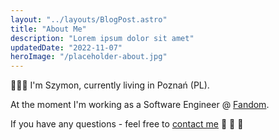 ```yaml
---
layout: "../layouts/BlogPost.astro"
title: "About Me"
description: "Lorem ipsum dolor sit amet"
updatedDate: "2022-11-07"
heroImage: "/placeholder-about.jpg"
---
```


👋👋👋 I'm Szymon, currently living in Poznań (PL).

At the moment I'm working as a Software Engineer @ <a class="link" href="https://www.fandom.com">Fandom</a>.

If you have any questions - feel free to <a href="mailto:szymon.swiergosz@gmail.com">contact me</a> 📧 📧 📧